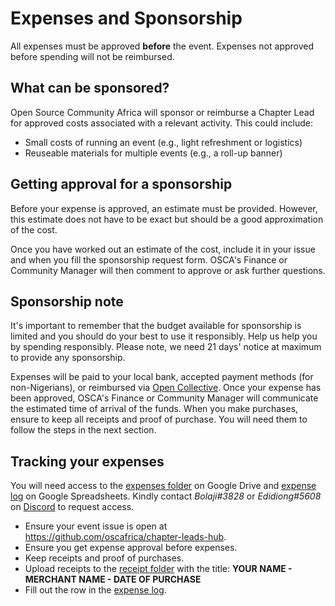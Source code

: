 # Expenses and Sponsorship

All expenses must be approved **before** the event. Expenses not approved before spending will not be reimbursed.

## What can be sponsored?

Open Source Community Africa will sponsor or reimburse a Chapter Lead for approved costs associated with a relevant activity. This could include:

- Small costs of running an event (e.g., light refreshment or logistics)
- Reuseable materials for multiple events (e.g., a roll-up banner)

## Getting approval for a sponsorship

Before your expense is approved, an estimate must be provided. However, this estimate does not have to be exact but should be a good approximation of the cost. 

Once you have worked out an estimate of the cost, include it in your issue and when you fill the sponsorship request form. OSCA's Finance or Community Manager will then comment to approve or ask further questions.

## Sponsorship note

It's important to remember that the budget available for sponsorship is limited and you should do your best to use it responsibly. Help us help you by spending responsibly. Please note, we need 21 days' notice at maximum to provide any sponsorship.

Expenses will be paid to your local bank, accepted payment methods (for non-Nigerians), or reimbursed via [Open Collective](https://opencollective.com/osca). Once your expense has been approved, OSCA's Finance or Community Manager will communicate the estimated time of arrival of the funds. When you make purchases, ensure to keep all receipts and proof of purchase. You will need them to follow the steps in the next section.

## Tracking your expenses

You will need access to the [expenses folder](https://drive.google.com/drive/folders/12nmfXKsLdxx0bDPmIf_xOaylP82aEbZs?usp=sharing) on Google Drive and [expense log](https://docs.google.com/spreadsheets/d/1OXQcCQ3FDHxbxTb-796xf1yPVuF3ipDP8g7UcbaLmm8/edit?usp=sharing) on Google Spreadsheets. Kindly contact _Bolaji#3828_ or _Edidiong#5608_ on [Discord](https://discord.gg/8STPZzN) to request access.

- Ensure your event issue is open at https://github.com/oscafrica/chapter-leads-hub.
- Ensure you get expense approval before expenses.
- Keep receipts and proof of purchases.
- Upload receipts to the [receipt folder](https://drive.google.com/drive/folders/12nmfXKsLdxx0bDPmIf_xOaylP82aEbZs?usp=sharing) with the title: **YOUR NAME - MERCHANT NAME - DATE OF PURCHASE**
- Fill out the row in the [expense log](https://docs.google.com/spreadsheets/d/1OXQcCQ3FDHxbxTb-796xf1yPVuF3ipDP8g7UcbaLmm8/edit?usp=sharing).
